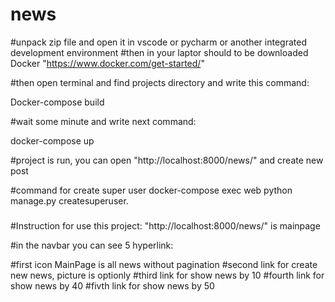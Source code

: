 # news

#unpack zip file and open it in vscode or pycharm or another integrated development environment
#then in your laptor should to be downloaded Docker "https://www.docker.com/get-started/"

#then open terminal and find projects directory and write this command:

Docker-compose build

#wait some minute and write next command:

docker-compose up

#project is run, you can open "http://localhost:8000/news/" and create new post

#command for create super user
docker-compose exec web python manage.py createsuperuser.


###
#Instruction for use this project: "http://localhost:8000/news/" is mainpage

#in the navbar you can see 5 hyperlink:

#first icon MainPage is all news without pagination
#second link for create new news, picture is optionly
#third link for show news by 10
#fourth link for show news by 40
#fivth link for show news by 50




